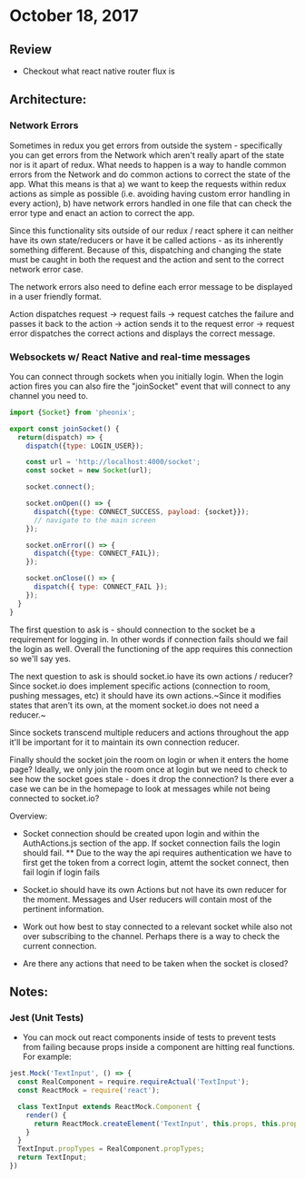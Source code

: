 # October 18, 2017

## Review

* Checkout what react native router flux is

## Architecture:

### Network Errors
Sometimes in redux you get errors from outside the system - specifically you can get errors from the Network which aren't really apart of the state nor is it apart of redux. What needs to happen is a way to handle common errors from the Network and do common actions to correct the state of the app. What this means is that a) we want to keep the requests within redux actions as simple as possible (i.e. avoiding having custom error handling in every action), b) have network errors handled in one file that can check the error type and enact an action to correct the app.

Since this functionality sits outside of our redux / react sphere it can neither have its own state/reducers or have it be called actions - as its inherently something different. Because of this, dispatching and changing the state must be caught in both the request and the action and sent to the correct network error case.

The network errors also need to define each error message to be displayed in a user friendly format.

Action dispatches request -> request fails -> request catches the failure and passes it back to the action -> action sends it to the request error -> request error dispatches the correct actions and displays the correct message.

### Websockets w/ React Native and real-time messages
You can connect through sockets when you initially login. When the login action fires you can also fire the "joinSocket" event that will connect to any channel you need to.

```javascript
import {Socket} from 'pheonix';

export const joinSocket() {
  return(dispatch) => {
    dispatch({type: LOGIN_USER});

    const url = 'http://localhost:4000/socket';
    const socket = new Socket(url);

    socket.connect();

    socket.onOpen(() => {
      dispatch({type: CONNECT_SUCCESS, payload: {socket}});
      // navigate to the main screen
    });

    socket.onError(() => {
      dispatch({type: CONNECT_FAIL});
    });

    socket.onClose(() => {
      dispatch({ type: CONNECT_FAIL });
    });
  }
}
```

The first question to ask is - should connection to the socket be a requirement for logging in. In other words if connection fails should we fail the login as well. Overall the functioning of the app requires this connection so we'll say yes.

The next question to ask is should socket.io have its own actions / reducer? Since socket.io does implement specific actions (connection to room, pushing messages, etc) it should have its own actions.~Since it modifies states that aren't its own, at the moment socket.io does not need a reducer.~

Since sockets transcend multiple reducers and actions throughout the app it'll be important for it to maintain its own connection reducer.

Finally should the socket join the room on login or when it enters the home page? Ideally, we only join the room once at login but we need to check to see how the socket goes stale - does it drop the connection? Is there ever a case we can be in the homepage to look at messages while not being connected to socket.io?

Overview:

* Socket connection should be created upon login and within the AuthActions.js section of the app. If socket connection fails the login should fail.
  ** Due to the way the api requires authentication we have to first get the token from a correct login, attemt the socket connect, then fail login if login fails

* Socket.io should have its own Actions but not have its own reducer for the moment. Messages and User reducers will contain most of the pertinent information.
* Work out how best to stay connected to a relevant socket while also not over subscribing to the channel. Perhaps there is a way to check the current connection.
* Are there any actions that need to be taken when the socket is closed?

## Notes:

### Jest (Unit Tests)
* You can mock out react components inside of tests to prevent tests from failing because props inside a component are hitting real functions.
For example:

```javascript
jest.Mock('TextInput', () => {
  const RealComponent = require.requireActual('TextInput');
  const ReactMock = require('react');

  class TextInput extends ReactMock.Component {
    render() {
      return ReactMock.createElement('TextInput', this.props, this.props.children);
    }
  }
  TextInput.propTypes = RealComponent.propTypes;
  return TextInput;
})
```


